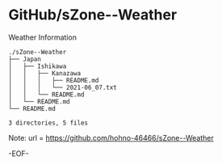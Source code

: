# GitHub/sZone--Weather

Weather Information

    ./sZone--Weather
    ├── Japan
    │   ├── Ishikawa
    │   │   ├── Kanazawa
    │   │   │   ├── README.md
    │   │   │   └── 2021-06_07.txt
    │   │   └── README.md
    │   └── README.md
    └── README.md

    3 directories, 5 files

Note: 	url = https://github.com/hohno-46466/sZone--Weather

-EOF-

